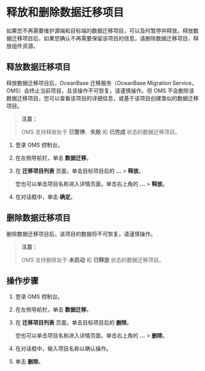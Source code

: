 # 释放和删除数据迁移项目

如果您不再需要维护源端和目标端的数据迁移项目，可以及时暂停并释放。释放数据迁移项目后，如果您确认不再需要保留该项目的信息，请删除数据迁移项目，释放组件资源。

## 释放数据迁移项目

释放数据迁移项目后，OceanBase 迁移服务（OceanBase Migration Service，OMS）会终止当前项目，且该操作不可恢复，请谨慎操作。但 OMS 不会删除该数据迁移项目，您可以查看该项目的详细信息，或基于该项目创建类似的数据迁移项目。

>**注意：**
>
>OMS 支持释放处于 **已暂停**、**失败** 和 **已完成** 状态的数据迁移项目。

1. 登录 OMS 控制台。

2. 在左侧导航栏，单击 **数据迁移**。

3. 在 **迁移项目列表** 页面，单击目标项目后的 **...** \> **释放**。

   您也可以单击项目名称进入详情页面，单击右上角的 **...** \> **释放**。

4. 在对话框中，单击 **确定**。

## 删除数据迁移项目

删除数据迁移项目后，该项目的数据将不可恢复，请谨慎操作。

>**注意：**
>
>OMS 支持删除处于 **未启动** 和 **已释放** 状态的数据迁移项目。

## 操作步骤

1. 登录 OMS 控制台。

2. 在左侧导航栏，单击 **数据迁移**。

3. 在 **迁移项目列表** 页面，单击目标项目后的 **删除**。

   您也可以单击项目名称进入详情页面，单击右上角的 **...** \> **删除**。

4. 在对话框中，输入项目名称以确认操作。

5. 单击 **删除**。
